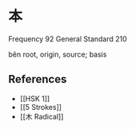 # 本
Frequency 92
General Standard 210

běn
root, origin, source; basis

## References
- [[HSK 1]]
- [[5 Strokes]]
- [[木 Radical]]